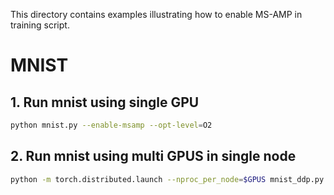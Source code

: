 This directory contains examples illustrating how to enable MS-AMP in training script.

# MNIST

## 1. Run mnist using single GPU

```bash
python mnist.py --enable-msamp --opt-level=O2
```

## 2. Run mnist using multi GPUS in single node

```bash
python -m torch.distributed.launch --nproc_per_node=$GPUS mnist_ddp.py --enable-msamp --opt-level=O2
```
